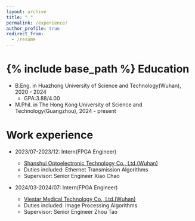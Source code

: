 ```yaml
---
layout: archive
title: " "
permalink: /experience/
author_profile: true
redirect_from:
  - /resume
---
```


{% include base_path %}
Education
======
* B.Eng. in Huazhong University of Science and Technology(Wuhan), 2020 - 2024
  * GPA:3.88/4.00
* M.Phil. in The Hong Kong University of Science and Technology(Guangzhou), 2024 - present

Work experience
======
* 2023/07-2023/12: Intern(FPGA Engineer)
  * [Shanshui Optoelectronic Technology Co., Ltd.(Wuhan)](http://www.ssdx.com.cn/)
  * Duties included: Ethernet Transmission Algorithms
  * Supervisor: Senior Engineer Xiao Chao

* 2024/03-2024/07: Intern(FPGA Engineer)
  * [Viestar Medical Technology Co., Ltd.(Wuhan)](https://www.biopsee.cn/)
  * Duties included: Image Processing Algorithms
  * Supervisor: Senior Engineer Zhou Tao
  


